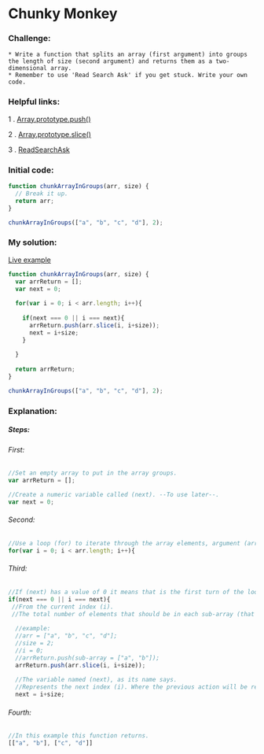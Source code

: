 # Chunky Monkey

### Challenge:

	* Write a function that splits an array (first argument) into groups the length of size (second argument) and returns them as a two-dimensional array.
	* Remember to use 'Read Search Ask' if you get stuck. Write your own code.

### Helpful links:

  1 . [Array.prototype.push()](https://developer.mozilla.org/en-US/docs/Web/JavaScript/Reference/Global_Objects/Array/push)
  
  2 . [Array.prototype.slice()](https://developer.mozilla.org/en-US/docs/Web/JavaScript/Reference/Global_Objects/Array/slice)
  
  3 . [ReadSearchAsk](https://github.com/FreeCodeCamp/freecodecamp/wiki/FreeCodeCamp-Get-Help)
  

### Initial code:

```javascript
function chunkArrayInGroups(arr, size) {
  // Break it up.
  return arr;
}

chunkArrayInGroups(["a", "b", "c", "d"], 2);
```

### My solution:

[Live example](https://jsfiddle.net/fininhop/2zy37zh5/)

```javascript
function chunkArrayInGroups(arr, size) {
  var arrReturn = [];
  var next = 0;
  
  for(var i = 0; i < arr.length; i++){
    
    if(next === 0 || i === next){
      arrReturn.push(arr.slice(i, i+size));
      next = i+size;
    }
    
  }
  
  return arrReturn;
}

chunkArrayInGroups(["a", "b", "c", "d"], 2);
```

### Explanation:

##### Steps: 

###### First: 
```javascript
//Set an empty array to put in the array groups.
var arrReturn = [];

//Create a numeric variable called (next). --To use later--.
var next = 0;
```

###### Second: 
```javascript
//Use a loop (for) to iterate through the array elements, argument (arr).
for(var i = 0; i < arr.length; i++){
```

###### Third: 
```javascript
//If (next) has a value of 0 it means that is the first turn of the loop.
if(next === 0 || i === next){
 //From the current index (i). 
 //The total number of elements that should be in each sub-array (that is the value of the argument (size)), is copied into the sub-array.
  
  //example:
  //arr = ["a", "b", "c", "d"];
  //size = 2;
  //i = 0;
  //arrReturn.push(sub-array = ["a", "b"]);
  arrReturn.push(arr.slice(i, i+size));
  
  //The variable named (next), as its name says.
  //Represents the next index (i). Where the previous action will be repeated until the end of the loop.
  next = i+size;
```
###### Fourth: 
```javascript
//In this example this function returns.
[["a", "b"], ["c", "d"]]
```
